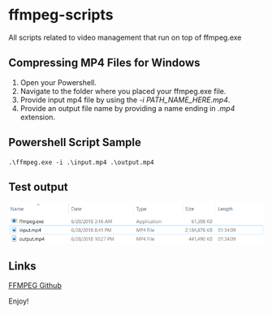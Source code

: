 # ffmpeg-scripts
All scripts related to video management that run on top of ffmpeg.exe

## Compressing MP4 Files for Windows

1. Open your Powershell.
1. Navigate to the folder where you placed your ffmpeg.exe file.
2. Provide input mp4 file by using the *-i PATH_NAME_HERE.mp4*.
3. Provide an output file name by providing a name ending in *.mp4* extension.

## Powershell Script Sample

```
.\ffmpeg.exe -i .\input.mp4 .\output.mp4
```

## Test output

![Test Results](https://github.com/allanchua101/ffmpeg-scripts/blob/master/screenshots/mp4%20optimization%20results.png)

## Links

[FFMPEG Github](https://github.com/FFmpeg/FFmpeg)

Enjoy!
